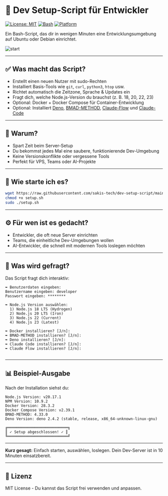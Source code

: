 
# 🚀 Dev Setup-Script für Entwickler


[![License: MIT](https://img.shields.io/badge/License-MIT-yellow.svg)](https://opensource.org/licenses/MIT) [![Bash](https://img.shields.io/badge/Language-Bash-green.svg)](https://www.gnu.org/software/bash/) [![Platform](https://img.shields.io/badge/Platform-Linux%20%7C%20Ubuntu%20%7C%20Debian-blue.svg)](https://www.debian.org/)


Ein Bash-Script, das dir in wenigen Minuten eine Entwicklungsumgebung auf Ubuntu oder Debian einrichtet.

![start](https://github.com/user-attachments/assets/a43df019-4fc6-4584-8584-c21e59ed34e3)

----------

## ✅ Was macht das Script?

-   Erstellt einen neuen Nutzer mit sudo-Rechten
-   Installiert Basis-Tools wie `git`, `curl`, `python3`, `htop` usw.
-   Richtet automatisch die Zeitzone, Sprache & Updates ein
-   Fragt dich, welche Node.js-Version du brauchst (z. B. 18, 20, 22, 23)
-   Optional: Docker + Docker Compose für Container-Entwicklung
-   Optional: Installiert [Deno](https://github.com/denoland/deno), [BMAD-METHOD](https://github.com/bmadcode/BMAD-METHOD), [Claude-Flow](https://github.com/ruvnet/claude-flow) und [Claude-Code](https://github.com/anthropics/claude-code)

----------

## 🎯 Warum?

-   Spart Zeit beim Server-Setup
-   Du bekommst jedes Mal eine saubere, funktionierende Dev-Umgebung
-   Keine Versionskonflikte oder vergessene Tools
-   Perfekt für VPS, Teams oder AI-Projekte

----------

## 🚀 Wie starte ich es?

```bash
wget https://raw.githubusercontent.com/sakis-tech/dev-setup-script/main/setup.sh
chmod +x setup.sh
sudo ./setup.sh

```

----------

## ⚙️ Für wen ist es gedacht?

-   Entwickler, die oft neue Server einrichten
-   Teams, die einheitliche Dev-Umgebungen wollen
-   AI-Entwickler, die schnell mit modernen Tools loslegen möchten

----------

## 🔧 Was wird gefragt?

Das Script fragt dich interaktiv:

```
➥ Benutzerdaten eingeben:
Benutzername eingeben: developer
Passwort eingeben: ********

➥ Node.js Version auswählen:
  1) Node.js 18 LTS (Hydrogen)
  2) Node.js 20 LTS (Iron)
  3) Node.js 22 (Current)
  4) Node.js 23 (Latest)

➥ Docker installieren? [J/n]:
➥ BMAD-METHOD installieren? [J/n]:
➥ Deno installieren? [J/n]:
➥ Claude Code installieren? [J/n]:
➥ Claude Flow installieren? [J/n]:


```

----------

## 📊 Beispiel-Ausgabe

Nach der Installation siehst du:

```
Node.js Version: v20.17.1
NPM Version: 10.9.2
Docker Version: 28.3.2
Docker Compose Version: v2.39.1
BMAD-METHOD: 4.33.0
Deno Version: deno 2.4.2 (stable, release, x86_64-unknown-linux-gnu)

╔═══════════════════════════╗
║ ✓ Setup abgeschlossen! ✓ ║
╚═══════════════════════════╝

```

----------

**Kurz gesagt:** Einfach starten, auswählen, loslegen. Dein Dev-Server ist in 10 Minuten einsatzbereit.

----------

## 📝 Lizenz

MIT License - Du kannst das Script frei verwenden und anpassen.

